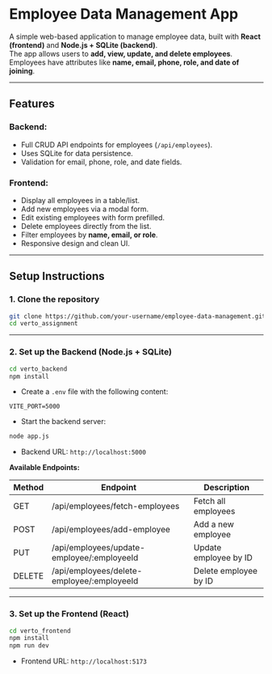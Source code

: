 
# Employee Data Management App

A simple web-based application to manage employee data, built with **React (frontend)** and **Node.js + SQLite (backend)**.  
The app allows users to **add, view, update, and delete employees**. Employees have attributes like **name, email, phone, role, and date of joining**.

---

## **Features**

### Backend:
- Full CRUD API endpoints for employees (`/api/employees`).
- Uses SQLite for data persistence.
- Validation for email, phone, role, and date fields.

### Frontend:
- Display all employees in a table/list.
- Add new employees via a modal form.
- Edit existing employees with form prefilled.
- Delete employees directly from the list.
- Filter employees by **name, email, or role**.
- Responsive design and clean UI.

---

## **Setup Instructions**

### 1. Clone the repository
```bash
git clone https://github.com/your-username/employee-data-management.git
cd verto_assignment
````

---

### 2. Set up the Backend (Node.js + SQLite)

```bash
cd verto_backend
npm install
```

* Create a `.env` file with the following content:

```
VITE_PORT=5000
```

* Start the backend server:

```bash
node app.js
```

* Backend URL: `http://localhost:5000`

**Available Endpoints:**

| Method | Endpoint                                   | Description           |
| ------ | ------------------------------------------ | --------------------- |
| GET    | /api/employees/fetch-employees             | Fetch all employees   |
| POST   | /api/employees/add-employee                | Add a new employee    |
| PUT    | /api/employees/update-employee/:employeeId | Update employee by ID |
| DELETE | /api/employees/delete-employee/:employeeId | Delete employee by ID |

---

### 3. Set up the Frontend (React)

```bash
cd verto_frontend
npm install
npm run dev
```

* Frontend URL: `http://localhost:5173` 


